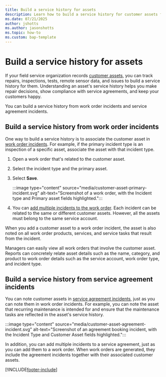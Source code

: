 ```yaml
---
title: Build a service history for assets
description: Learn how to build a service history for customer assets from work orders and service agreements in Dynamics 365 Field Service.
ms.date: 07/21/2025
author: jshotts
ms.author: jasonshotts
ms.topic: how-to
ms.custom: bap-template
---
```


# Build a service history for assets

If your field service organization records [customer assets](assets.md), you can track repairs, inspections, tests, remote sensor data, and issues to build a service history for them. Understanding an asset's service history helps you make repair decisions, show compliance with service agreements, and keep your customers happy.

You can build a service history from work order incidents and service agreement incidents.

## Build a service history from work order incidents

One way to build a service history is to associate the customer asset in [work order incidents](configure-incident-types.md). For example, if the primary incident type is an inspection of a specific asset, associate the asset with that incident type.

1. Open a work order that's related to the customer asset.
1. Select the incident type and the primary asset.
1. Select **Save**.

    :::image type="content" source="media/customer-asset-primary-incident.svg" alt-text="Screenshot of a work order, with the Incident type and Primary asset fields highlighted.":::

1. You can [add multiple incidents to the work order](configure-incident-types.md#add-multiple-incident-types-to-a-work-order). Each incident can be related to the same or different customer assets. However, all the assets must belong to the same service account.

When you add a customer asset to a work order incident, the asset is also noted on all work order products, services, and service tasks that result from the incident.

Managers can easily view all work orders that involve the customer asset. Reports can concretely relate asset details such as the name, category, and product to work order details such as the service account, work order type, and incident type.

## Build a service history from service agreement incidents

You can note customer assets in [service agreement incidents](set-up-customer-agreements.md#step-3-add-agreement-work-details), just as you can note them in work order incidents. For example, you can note the asset that recurring maintenance is intended for and ensure that the maintenance tasks are reflected in the asset's service history.

:::image type="content" source="media/customer-asset-agreement-incident.svg" alt-text="Screenshot of an agreement booking incident, with the Incident Type and Customer Asset fields highlighted.":::

In addition, you can add multiple incidents to a service agreement, just as you can add them to a work order. When work orders are generated, they include the agreement incidents together with their associated customer assets.

[!INCLUDE[footer-include](../includes/footer-banner.md)]
